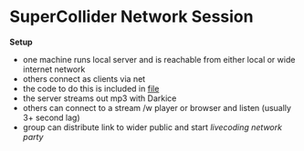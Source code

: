 SuperCollider Network Session
=============

__Setup__

* one machine runs local server and is reachable from either local or wide internet network
* others connect as clients via net
* the code to do this is included in [file](https://github.com/k-o-l-e-k-t-i-v/supercollider/blob/master/SuperCollider_Internet_session.scd)
* the server streams out mp3 with Darkice
* others can connect to a stream /w player or browser and listen (usually 3+ second lag)
* group can distribute link to wider public and start _livecoding network party_

